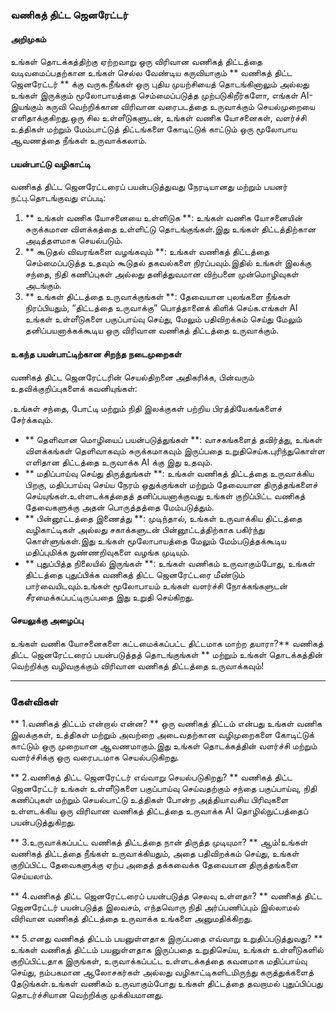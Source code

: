 ### வணிகத் திட்ட ஜெனரேட்டர்

#### அறிமுகம்
உங்கள் தொடக்கத்திற்கு ஏற்றவாறு ஒரு விரிவான வணிகத் திட்டத்தை வடிவமைப்பதற்கான உங்கள் செல்ல வேண்டிய கருவியாகும் ** வணிகத் திட்ட ஜெனரேட்டர் ** க்கு வருக.நீங்கள் ஒரு புதிய முயற்சியைத் தொடங்கினாலும் அல்லது உங்கள் இருக்கும் மூலோபாயத்தை செம்மைப்படுத்த முற்படுகிறீர்களோ, எங்கள் AI- இயங்கும் கருவி வெற்றிக்கான விரிவான வரைபடத்தை உருவாக்கும் செயல்முறையை எளிதாக்குகிறது.ஒரு சில உள்ளீடுகளுடன், உங்கள் வணிக யோசனைகள், வளர்ச்சி உத்திகள் மற்றும் மேம்பாட்டுத் திட்டங்களை கோடிட்டுக் காட்டும் ஒரு மூலோபாய ஆவணத்தை நீங்கள் உருவாக்கலாம்.

#### பயன்பாட்டு வழிகாட்டி
வணிகத் திட்ட ஜெனரேட்டரைப் பயன்படுத்துவது நேரடியானது மற்றும் பயனர் நட்பு.தொடங்குவது எப்படி:

1. ** உங்கள் வணிக யோசனையை உள்ளிடுக **: உங்கள் வணிக யோசனையின் சுருக்கமான விளக்கத்தை உள்ளிட்டு தொடங்குங்கள்.இது உங்கள் திட்டத்திற்கான அடித்தளமாக செயல்படும்.
2. ** கூடுதல் விவரங்களை வழங்கவும் **: உங்கள் வணிகத் திட்டத்தை செம்மைப்படுத்த உதவும் கூடுதல் தகவல்களை நிரப்பவும்.இதில் உங்கள் இலக்கு சந்தை, நிதி கணிப்புகள் அல்லது தனித்துவமான விற்பனை முன்மொழிவுகள் அடங்கும்.
3. ** உங்கள் திட்டத்தை உருவாக்குங்கள் **: தேவையான புலங்களை நீங்கள் நிரப்பியதும், “திட்டத்தை உருவாக்கு” ​​பொத்தானைக் கிளிக் செய்க.எங்கள் AI உங்கள் உள்ளீடுகளை பகுப்பாய்வு செய்து, மேலும் பதிவிறக்கம் செய்து மேலும் தனிப்பயனாக்கக்கூடிய ஒரு விரிவான வணிகத் திட்டத்தை உருவாக்கும்.

#### உகந்த பயன்பாட்டிற்கான சிறந்த நடைமுறைகள்
வணிகத் திட்ட ஜெனரேட்டரின் செயல்திறனை அதிகரிக்க, பின்வரும் உதவிக்குறிப்புகளைக் கவனியுங்கள்:

.உங்கள் சந்தை, போட்டி மற்றும் நிதி இலக்குகள் பற்றிய பிரத்தியேகங்களைச் சேர்க்கவும்.
- ** தெளிவான மொழியைப் பயன்படுத்துங்கள் **: வாசகங்களைத் தவிர்த்து, உங்கள் விளக்கங்கள் தெளிவாகவும் சுருக்கமாகவும் இருப்பதை உறுதிசெய்க.புரிந்துகொள்ள எளிதான திட்டத்தை உருவாக்க AI க்கு இது உதவும்.
- ** மதிப்பாய்வு செய்து திருத்துங்கள் **: உங்கள் வணிகத் திட்டத்தை உருவாக்கிய பிறகு, மதிப்பாய்வு செய்ய நேரம் ஒதுக்குங்கள் மற்றும் தேவையான திருத்தங்களைச் செய்யுங்கள்.உள்ளடக்கத்தைத் தனிப்பயனாக்குவது உங்கள் குறிப்பிட்ட வணிகத் தேவைகளுக்கு அதன் பொருத்தத்தை மேம்படுத்தும்.
- ** பின்னூட்டத்தை இணைத்து **: முடிந்தால், உங்கள் உருவாக்கிய திட்டத்தை வழிகாட்டிகள் அல்லது சகாக்களுடன் பின்னூட்டத்திற்காக பகிர்ந்து கொள்ளுங்கள்.இது உங்கள் மூலோபாயத்தை மேலும் மேம்படுத்தக்கூடிய மதிப்புமிக்க நுண்ணறிவுகளை வழங்க முடியும்.
- ** புதுப்பித்த நிலையில் இருங்கள் **: உங்கள் வணிகம் உருவாகும்போது, ​​உங்கள் திட்டத்தை புதுப்பிக்க வணிகத் திட்ட ஜெனரேட்டரை மீண்டும் பார்வையிடவும்.உங்கள் மூலோபாயம் உங்கள் வளர்ச்சி நோக்கங்களுடன் சீரமைக்கப்பட்டிருப்பதை இது உறுதி செய்கிறது.

#### செயலுக்கு அழைப்பு
உங்கள் வணிக யோசனைகளை கட்டமைக்கப்பட்ட திட்டமாக மாற்ற தயாரா?** வணிகத் திட்ட ஜெனரேட்டரைப் பயன்படுத்தத் தொடங்குங்கள் ** மற்றும் உங்கள் தொடக்கத்தின் வெற்றிக்கு வழிவகுக்கும் விரிவான வணிகத் திட்டத்தை உருவாக்கவும்!

---

### கேள்விகள்

** 1.வணிகத் திட்டம் என்றால் என்ன? **
ஒரு வணிகத் திட்டம் என்பது உங்கள் வணிக இலக்குகள், உத்திகள் மற்றும் அவற்றை அடைவதற்கான வழிமுறைகளை கோடிட்டுக் காட்டும் ஒரு முறையான ஆவணமாகும்.இது உங்கள் தொடக்கத்தின் வளர்ச்சி மற்றும் வளர்ச்சிக்கு ஒரு வரைபடமாக செயல்படுகிறது.

** 2.வணிகத் திட்ட ஜெனரேட்டர் எவ்வாறு செயல்படுகிறது? **
வணிகத் திட்ட ஜெனரேட்டர் உங்கள் உள்ளீடுகளை பகுப்பாய்வு செய்வதற்கும் சந்தை பகுப்பாய்வு, நிதி கணிப்புகள் மற்றும் செயல்பாட்டு உத்திகள் போன்ற அத்தியாவசிய பிரிவுகளை உள்ளடக்கிய ஒரு விரிவான வணிகத் திட்டத்தை உருவாக்க AI தொழில்நுட்பத்தைப் பயன்படுத்துகிறது.

** 3.உருவாக்கப்பட்ட வணிகத் திட்டத்தை நான் திருத்த முடியுமா? **
ஆம்!உங்கள் வணிகத் திட்டத்தை நீங்கள் உருவாக்கியதும், அதை பதிவிறக்கம் செய்து, உங்கள் குறிப்பிட்ட தேவைகளுக்கு ஏற்ப அதைத் தக்கவைக்க தேவையான திருத்தங்களை செய்யலாம்.

** 4.வணிகத் திட்ட ஜெனரேட்டரைப் பயன்படுத்த செலவு உள்ளதா? **
வணிகத் திட்ட ஜெனரேட்டர் பயன்படுத்த இலவசம், எந்தவொரு நிதி அர்ப்பணிப்பும் இல்லாமல் விரிவான வணிகத் திட்டத்தை உருவாக்க உங்களை அனுமதிக்கிறது.

** 5.எனது வணிகத் திட்டம் பயனுள்ளதாக இருப்பதை எவ்வாறு உறுதிப்படுத்துவது? **
உங்கள் வணிகத் திட்டம் பயனுள்ளதாக இருப்பதை உறுதிசெய்ய, உங்கள் உள்ளீடுகளில் குறிப்பிட்டதாக இருங்கள், உருவாக்கப்பட்ட உள்ளடக்கத்தை கவனமாக மதிப்பாய்வு செய்து, நம்பகமான ஆலோசகர்கள் அல்லது வழிகாட்டிகளிடமிருந்து கருத்துக்களைத் தேடுங்கள்.உங்கள் வணிகம் உருவாகும்போது உங்கள் திட்டத்தை தவறாமல் புதுப்பிப்பது தொடர்ச்சியான வெற்றிக்கு முக்கியமானது.